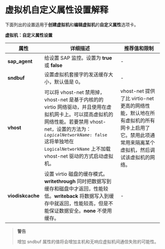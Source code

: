 # 虚拟机自定义属性设置解释

下面列出的设置适用于**创建虚拟机**和**编辑虚拟机**的**自定义属性**选项卡。


**虚拟机：自定义属性设置**

|属性|详细描述|推荐值和限制|
|----|--------|------------|
|**sap_agent**|给设置 SAP 监控。设置为 **true** 或 **false**|-|
|**sndbuf**|设置虚拟机套接字的发送缓存大小，默认值是 0。|-|
|**vhost**|可以将 vhost-net 禁用掉，vhost-net 是基于内核的的 virtio 网络驱动，并且使用在虚拟机网卡上。可以提高虚拟机的网络性能。若要禁用 vhost-net，设置的方法为：<br/>*```LogicalNetworkName```*```: false```<br/>这将单独地在 ```LogicalNetworkName``` 上不加载 vhost-net 驱动的方式启动虚拟机。|vhost-net 提供了比 virtio-net更高的网络性能，默认地在所有虚拟机的所有网卡上启用了它。禁用此项通常用来隔离某个虚拟机，然后调试该虚拟机的网络。|
|**viodiskcache**|设置 virtio 磁盘的缓存模式。**writethrough** 同时把数据写到缓存和磁盘中才返回，性能较低。**writeback** 将数据写入到缓存中就返回，性能较高，但是不能保证数据安全。**none** 不使用缓存。|-|

> **警告**
>
> 增加 sndbuf 属性的值将会增加主机和无响应虚拟机间通信失败的可能性。
